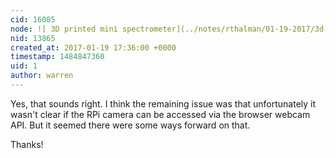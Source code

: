 ```yaml
---
cid: 16085
node: ![ 3D printed mini spectrometer](../notes/rthalman/01-19-2017/3d-printed-mini-spectrometer)
nid: 13865
created_at: 2017-01-19 17:36:00 +0000
timestamp: 1484847360
uid: 1
author: warren
---
```


Yes, that sounds right. I think the remaining issue was that unfortunately it wasn't clear if the RPi camera can be accessed via the browser webcam API. But it seemed there were some ways forward on that. 

Thanks!